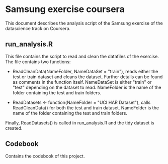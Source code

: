 # Samsung exercise coursera
This document describes the analysis script of the Samsung exercise of the datascience track on Coursera. 

## run_analysis.R
This file contains the script to read and clean the datafiles of the exercise. 
The file contains two functions:

- ReadCleanData(NameFolder, NameDataSet = "train"), reads either the test or train dataset and cleans the dataset. Further details can be found as comments in the function itself. NameDataSet is either "train" or "test" depending on the dataset to read. NameFolder is the name of the folder containing the test and train folders. 

- ReadDatasets <- function(NameFolder = "UCI HAR Dataset"), calls ReadCleanData() for both the test and train dataset. NameFolder is the name of the folder containing the test and train folders. 

Finally, ReadDatasets() is called in run_analysis.R and the tidy dataset is created. 

## Codebook
Contains the codebook of this project. 